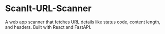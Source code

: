 # ScanIt-URL-Scanner
A web app scanner that fetches URL details like status code, content length, and headers. Built with React and FastAPI.
